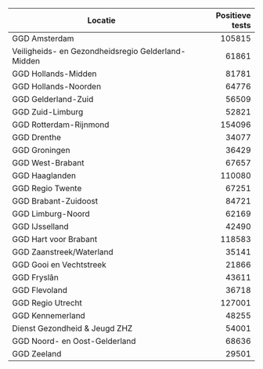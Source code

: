 | Locatie | Positieve tests |
|---------|----------------:|
| GGD Amsterdam                            | 105815 |
| Veiligheids- en Gezondheidsregio Gelderland-Midden | 61861 |
| GGD Hollands-Midden                      | 81781 |
| GGD Hollands-Noorden                     | 64776 |
| GGD Gelderland-Zuid                      | 56509 |
| GGD Zuid-Limburg                         | 52821 |
| GGD Rotterdam-Rijnmond                   | 154096 |
| GGD Drenthe                              | 34077 |
| GGD Groningen                            | 36429 |
| GGD West-Brabant                         | 67657 |
| GGD Haaglanden                           | 110080 |
| GGD Regio Twente                         | 67251 |
| GGD Brabant-Zuidoost                     | 84721 |
| GGD Limburg-Noord                        | 62169 |
| GGD IJsselland                           | 42490 |
| GGD Hart voor Brabant                    | 118583 |
| GGD Zaanstreek/Waterland                 | 35141 |
| GGD Gooi en Vechtstreek                  | 21866 |
| GGD Fryslân                              | 43611 |
| GGD Flevoland                            | 36718 |
| GGD Regio Utrecht                        | 127001 |
| GGD Kennemerland                         | 48255 |
| Dienst Gezondheid & Jeugd ZHZ            | 54001 |
| GGD Noord- en Oost-Gelderland            | 68636 |
| GGD Zeeland                              | 29501 |
